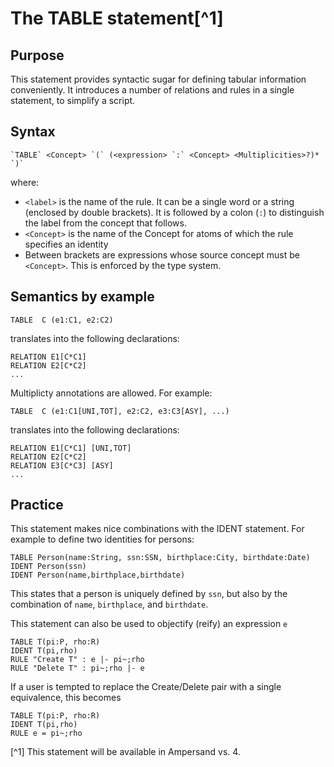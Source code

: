 # The TABLE statement[^1]

## Purpose

This statement provides syntactic sugar for defining tabular information conveniently. It introduces a number of relations and rules in a single statement, to simplify a script.

## Syntax

    `TABLE` <Concept> `(` (<expression> `:` <Concept> <Multiplicities>?)* `)`

where:

* `<label>` is the name of the rule. It can be a single word or a string \(enclosed by double brackets\). It is followed by a colon \(`:`\) to distinguish the label from the concept that follows.
* `<Concept>` is the name of the Concept for atoms of which the rule specifies an identity
* Between brackets are expressions whose source concept must be `<Concept>`. This is enforced by the type system.

## Semantics by example

```
TABLE  C (e1:C1, e2:C2)
```

translates into the following declarations:

```
RELATION E1[C*C1]
RELATION E2[C*C2]
...
```
Multiplicty annotations are allowed. For example:
```
TABLE  C (e1:C1[UNI,TOT], e2:C2, e3:C3[ASY], ...)
```
translates into the following declarations:

```
RELATION E1[C*C1] [UNI,TOT]
RELATION E2[C*C2]
RELATION E3[C*C3] [ASY]
...
```
## Practice
This statement makes nice combinations with the IDENT statement. For example to define two identities for persons:

```
TABLE Person(name:String, ssn:SSN, birthplace:City, birthdate:Date)
IDENT Person(ssn)
IDENT Person(name,birthplace,birthdate)
```
This states that a person is uniquely defined by `ssn`, but also by the combination of `name`, `birthplace`, and `birthdate`.

This statement can also be used to objectify (reify) an expression `e`
```
TABLE T(pi:P, rho:R)
IDENT T(pi,rho)
RULE "Create T" : e |- pi~;rho
RULE "Delete T" : pi~;rho |- e
```
If a user is tempted to replace the Create/Delete pair with a single equivalence, this becomes

```
TABLE T(pi:P, rho:R)
IDENT T(pi,rho)
RULE e = pi~;rho
```





[^1] This statement will be available in Ampersand vs. 4.

